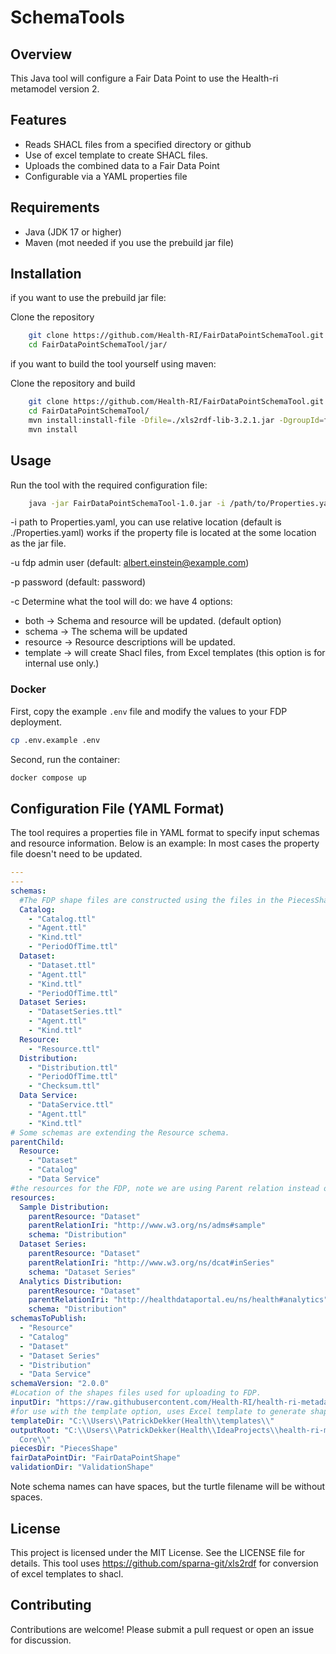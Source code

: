 # SchemaTools

## Overview

This Java tool will configure a Fair Data Point to use the Health-ri metamodel version 2.

## Features

- Reads SHACL files from a specified directory or github
- Use of excel template to create SHACL files.
- Uploads the combined data to a Fair Data Point
- Configurable via a YAML properties file

## Requirements

- Java (JDK 17 or higher)
- Maven (mot needed if you use the prebuild jar file)

## Installation

if you want to use the prebuild jar file:

Clone the repository

```sh
    git clone https://github.com/Health-RI/FairDataPointSchemaTool.git
    cd FairDataPointSchemaTool/jar/
```

if you want to build the tool yourself using maven:

Clone the repository and build

```sh
    git clone https://github.com/Health-RI/FairDataPointSchemaTool.git
    cd FairDataPointSchemaTool/
    mvn install:install-file -Dfile=./xls2rdf-lib-3.2.1.jar -DgroupId=fr.sparna.rdf.xls2rdf -DartifactId=xls2rdf-pom -Dversion=3.2.1 -Dpackaging=jar 
    mvn install
```

## Usage

Run the tool with the required configuration file:

```sh
    java -jar FairDataPointSchemaTool-1.0.jar -i /path/to/Properties.yaml -h address_of_fdp -p yourpassword -u username -c command
```

-i path to Properties.yaml, you can use relative location (default is ./Properties.yaml) works if the property file is
located at the some location as the jar file.

-u fdp admin user (default: albert.einstein@example.com)

-p password (default: password)

-c Determine what the tool will do: we have 4 options:

* both -> Schema and resource will be updated. (default option)
* schema -> The schema will be updated
* resource -> Resource descriptions will be updated.
* template -> will create Shacl files, from Excel templates (this option is for internal use only.)

### Docker

First, copy the example `.env` file and modify the values to your FDP deployment.
```sh
cp .env.example .env
```

Second, run the container:
```sh
docker compose up
```

## Configuration File (YAML Format)

The tool requires a properties file in YAML format to specify input schemas and resource information.
Below is an example: In most cases the property file doesn't need to be updated.

```yaml
---
---
schemas:
  #The FDP shape files are constructed using the files in the PiecesShape folder.
  Catalog:
    - "Catalog.ttl"
    - "Agent.ttl"
    - "Kind.ttl"
    - "PeriodOfTime.ttl"
  Dataset:
    - "Dataset.ttl"
    - "Agent.ttl"
    - "Kind.ttl"
    - "PeriodOfTime.ttl"
  Dataset Series:
    - "DatasetSeries.ttl"
    - "Agent.ttl"
    - "Kind.ttl"
  Resource:
    - "Resource.ttl"
  Distribution:
    - "Distribution.ttl"
    - "PeriodOfTime.ttl"
    - "Checksum.ttl"
  Data Service:
    - "DataService.ttl"
    - "Agent.ttl"
    - "Kind.ttl"
# Some schemas are extending the Resource schema.
parentChild:
  Resource:
    - "Dataset"
    - "Catalog"
    - "Data Service"
#the resources for the FDP, note we are using Parent relation instead of Childeren (as the FDP does)
resources:
  Sample Distribution:
    parentResource: "Dataset"
    parentRelationIri: "http://www.w3.org/ns/adms#sample"
    schema: "Distribution"
  Dataset Series:
    parentResource: "Dataset"
    parentRelationIri: "http://www.w3.org/ns/dcat#inSeries"
    schema: "Dataset Series"
  Analytics Distribution:
    parentResource: "Dataset"
    parentRelationIri: "http://healthdataportal.eu/ns/health#analytics"
    schema: "Distribution"
schemasToPublish:
  - "Resource"
  - "Catalog"
  - "Dataset"
  - "Dataset Series"
  - "Distribution"
  - "Data Service"
schemaVersion: "2.0.0"
#Location of the shapes files used for uploading to FDP.
inputDir: "https://raw.githubusercontent.com/Health-RI/health-ri-metadata/v2.0.0/Formalisation(shacl)/Core/PiecesShape/"
#for use with the template option, uses Excel template to generate shapes files (Health-ri use only!)
templateDir: "C:\\Users\\PatrickDekker(Health\\templates\\"
outputRoot: "C:\\Users\\PatrickDekker(Health\\IdeaProjects\\health-ri-metadata\\Formalisation(shacl)\\\
  Core\\"
piecesDir: "PiecesShape"
fairDataPointDir: "FairDataPointShape"
validationDir: "ValidationShape"


```

Note schema names can have spaces, but the turtle filename will be without spaces.

## License

This project is licensed under the MIT License. See the LICENSE file for details.
This tool uses https://github.com/sparna-git/xls2rdf for conversion of excel templates to shacl.

## Contributing

Contributions are welcome! Please submit a pull request or open an issue for discussion.
